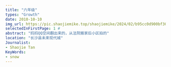 ```yaml
---
title: "六年级"
types: "Growth"
date: 2010-10-10
img_url: https://pic.shaojiemike.top/shaojiemike/2024/02/b95cc0d900bf306193a2381c7391e9af.png
selectedInFirstPage: 1 # 
abstract: "妈妈QQ空间翻出来的，从法院搬家后小区拍的"
location: "长沙县未来现代城"
Journalist:
- Shaojie Tan
KeyWords:
- snow
---
```



